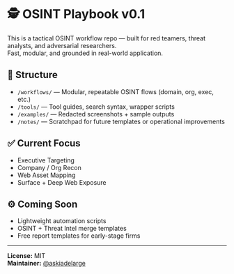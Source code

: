# 🕵️ OSINT Playbook v0.1

This is a tactical OSINT workflow repo — built for red teamers, threat analysts, and adversarial researchers.  
Fast, modular, and grounded in real-world application.

## 📂 Structure

- `/workflows/` — Modular, repeatable OSINT flows (domain, org, exec, etc.)
- `/tools/` — Tool guides, search syntax, wrapper scripts
- `/examples/` — Redacted screenshots + sample outputs
- `/notes/` — Scratchpad for future templates or operational improvements

## ✅ Current Focus

- Executive Targeting
- Company / Org Recon
- Web Asset Mapping
- Surface + Deep Web Exposure

## ⚙️ Coming Soon

- Lightweight automation scripts
- OSINT + Threat Intel merge templates
- Free report templates for early-stage firms

---

**License:** MIT  
**Maintainer:** [@askiadelarge](https://github.com/askiadelarge)
